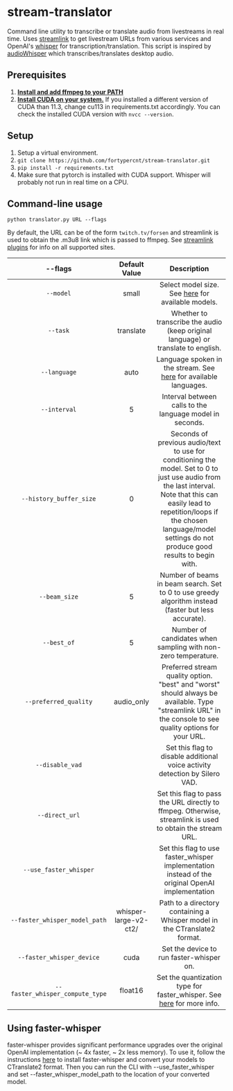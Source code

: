 # stream-translator
Command line utility to transcribe or translate audio from livestreams in real time. Uses [streamlink](https://github.com/streamlink/streamlink) to 
get livestream URLs from various services and OpenAI's [whisper](https://github.com/openai/whisper) for transcription/translation.
This script is inspired by [audioWhisper](https://github.com/Awexander/audioWhisper) which transcribes/translates desktop audio.

## Prerequisites

1. [**Install and add ffmpeg to your PATH**](https://www.thewindowsclub.com/how-to-install-ffmpeg-on-windows-10#:~:text=Click%20New%20and%20type%20the,Click%20OK%20to%20apply%20changes.)
2. [**Install CUDA on your system.**](https://developer.nvidia.com/cuda-downloads) If you installed a different version of CUDA than 11.3,
 change cu113 in requirements.txt accordingly. You can check the installed CUDA version with ```nvcc --version```.

## Setup

1. Setup a virtual environment.
2. ```git clone https://github.com/fortypercnt/stream-translator.git```
3. ```pip install -r requirements.txt```
4. Make sure that pytorch is installed with CUDA support. Whisper will probably not run in real time on a CPU.

## Command-line usage

```python translator.py URL --flags```

By default, the URL can be of the form ```twitch.tv/forsen``` and streamlink is used to obtain the .m3u8 link which is passed to ffmpeg.
See [streamlink plugins](https://streamlink.github.io/plugins.html) for info on all supported sites.


|             --flags             |     Default Value     |                                                                                                                       Description                                                                                                                        |
|:-------------------------------:|:---------------------:|:--------------------------------------------------------------------------------------------------------------------------------------------------------------------------------------------------------------------------------------------------------:|
|            `--model`            |         small         |                                                                  Select model size. See [here](https://github.com/openai/whisper#available-models-and-languages) for available models.                                                                   |
|            `--task`             |       translate       |                                                                                    Whether to transcribe the audio (keep original language) or translate to english.                                                                                     |
|          `--language`           |         auto          |                                                           Language spoken in the stream. See [here](https://github.com/openai/whisper#available-models-and-languages) for available languages.                                                           |
|          `--interval`           |           5           |                                                                                                 Interval between calls to the language model in seconds.                                                                                                 |
|     `--history_buffer_size`     |           0           | Seconds of previous audio/text to use for conditioning the model. Set to 0 to just use audio from the last interval. Note that this can easily lead to repetition/loops if the chosen language/model settings do not produce good results to begin with. |
|          `--beam_size`          |           5           |                                                                           Number of beams in beam search. Set to 0 to use greedy algorithm instead (faster but less accurate).                                                                           |
|           `--best_of`           |           5           |                                                                                              Number of candidates when sampling with non-zero temperature.                                                                                               |
|      `--preferred_quality`      |      audio_only       |                                                Preferred stream quality option. "best" and "worst" should always be available. Type "streamlink URL" in the console to see quality options for your URL.                                                 |
|         `--disable_vad`         |                       |                                                                                       Set this flag to disable additional voice activity detection by Silero VAD.                                                                                        |
|         `--direct_url`          |                       |                                                                        Set this flag to pass the URL directly to ffmpeg. Otherwise, streamlink is used to obtain the stream URL.                                                                         |
|     `--use_faster_whisper`      |                       |                                                                             Set this flag to use faster_whisper implementation instead of the original OpenAI implementation                                                                             |
|  `--faster_whisper_model_path`  | whisper-large-v2-ct2/ |                                                                                        Path to a directory containing a Whisper model in the CTranslate2 format.                                                                                         |
|    `--faster_whisper_device`    |         cuda          |                                                                                                         Set the device to run faster-whisper on.                                                                                                         |
| `--faster_whisper_compute_type` |        float16        |                                                                Set the quantization type for faster_whisper. See [here](https://opennmt.net/CTranslate2/quantization.html) for more info.                                                                |

## Using faster-whisper

faster-whisper provides significant performance upgrades over the original OpenAI implementation (~ 4x faster, ~ 2x less memory).
To use it, follow the instructions [here](https://github.com/guillaumekln/faster-whisper#installation) to install faster-whisper and convert your models to CTranslate2 format.
Then you can run the CLI with --use_faster_whisper and set --faster_whisper_model_path to the location of your converted model.
